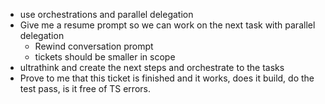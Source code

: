 - use orchestrations and parallel delegation <reset of the prompt>
- Give me a resume prompt so we can work on the next task with parallel delegation
  - Rewind conversation prompt
  - tickets should be smaller in scope
- ultrathink and create the next steps and orchestrate to the tasks
- <before pr> Prove to me that this ticket is finished and it works, does it build, do the test pass, is it free of TS errors.
